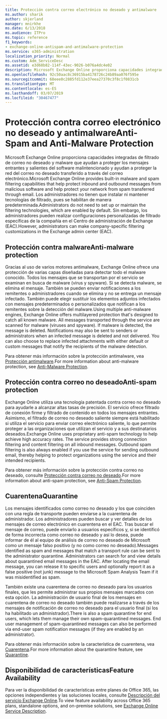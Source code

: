 ```yaml
---
title: Protección contra correo electrónico no deseado y antimalware
ms.author: sharik
author: skjerland
manager: mnirkhe
ms.date: 6/13/2018
ms.audience: ITPro
ms.topic: reference
f1_keywords:
- exchange-online-antispam-and-antimalware-protection
ms.service: o365-administration
localization_priority: Normal
ms.custom: Adm_ServiceDesc
ms.assetid: e3d68b82-114f-43ec-9026-b076a4dc4e02
description: Microsoft Exchange Online proporciona capacidades integradas de filtrado de correo no deseado y malware que ayudan a proteger los mensajes entrantes y salientes del software malintencionado y ayudan a proteger la red del correo no deseado transferido a través del correo electrónico. Los administradores no tienen que instalar ni mantener tecnologías de filtrado, pues se habilitan de manera predeterminada. Sin embargo, los administradores pueden realizar configuraciones personalizadas de filtrado específicas de la compañía en el Centro de administración de Exchange (EAC).
ms.openlocfilehash: 92c50aac8c36915ba4178726c24b89aa076f595e
ms.sourcegitcommit: 68eee0c2885fd112e37eea27370c3f8c1f0831cb
ms.translationtype: MT
ms.contentlocale: es-ES
ms.lasthandoff: 03/07/2019
ms.locfileid: "30467477"
---
```

# <a name="anti-spam-and-anti-malware-protection"></a><span data-ttu-id="1a671-105">Protección contra correo electrónico no deseado y antimalware</span><span class="sxs-lookup"><span data-stu-id="1a671-105">Anti-Spam and Anti-Malware Protection</span></span>

<span data-ttu-id="1a671-106">Microsoft Exchange Online proporciona capacidades integradas de filtrado de correo no deseado y malware que ayudan a proteger los mensajes entrantes y salientes del software malintencionado y ayudan a proteger la red del correo no deseado transferido a través del correo electrónico.</span><span class="sxs-lookup"><span data-stu-id="1a671-106">Microsoft Exchange Online provides built-in malware and spam filtering capabilities that help protect inbound and outbound messages from malicious software and help protect your network from spam transferred through email.</span></span> <span data-ttu-id="1a671-107">Los administradores no tienen que instalar ni mantener tecnologías de filtrado, pues se habilitan de manera predeterminada.</span><span class="sxs-lookup"><span data-stu-id="1a671-107">Administrators do not need to set up or maintain the filtering technologies, which are enabled by default.</span></span> <span data-ttu-id="1a671-108">Sin embargo, los administradores pueden realizar configuraciones personalizadas de filtrado específicas de la compañía en el Centro de administración de Exchange (EAC).</span><span class="sxs-lookup"><span data-stu-id="1a671-108">However, administrators can make company-specific filtering customizations in the Exchange admin center (EAC).</span></span>
  
## <a name="anti-malware-protection"></a><span data-ttu-id="1a671-109">Protección contra malware</span><span class="sxs-lookup"><span data-stu-id="1a671-109">Anti-malware protection</span></span>

<span data-ttu-id="1a671-p103">Gracias al uso de varios motores antimalware, Exchange Online ofrece una protección de varias capas diseñadas para detectar todo el malware conocido. Todos los mensajes que se transportan por el servicio se examinan en busca de malware (virus y spyware). Si se detecta malware, se elimina el mensaje. También se pueden enviar notificaciones a los remitentes o administradores cuando se elimina y no se entrega un mensaje infectado. También puede elegir sustituir los elementos adjuntos infectados con mensajes predeterminados o personalizados que notifican a los remitentes sobre la detección del malware.</span><span class="sxs-lookup"><span data-stu-id="1a671-p103">Using multiple anti-malware engines, Exchange Online offers multilayered protection that's designed to catch all known malware. All messages transported through the service are scanned for malware (viruses and spyware). If malware is detected, the message is deleted. Notifications may also be sent to senders or administrators when an infected message is deleted and not delivered. You can also choose to replace infected attachments with either default or custom messages that notify the recipients of the malware detection.</span></span>
  
<span data-ttu-id="1a671-115">Para obtener más información sobre la protección antimalware, vea [Protección antimalware](https://go.microsoft.com/fwlink/p/?LinkId=271753).</span><span class="sxs-lookup"><span data-stu-id="1a671-115">For more information about anti-malware protection, see [Anti-Malware Protection](https://go.microsoft.com/fwlink/p/?LinkId=271753).</span></span>
  
## <a name="anti-spam-protection"></a><span data-ttu-id="1a671-116">Protección contra correo no deseado</span><span class="sxs-lookup"><span data-stu-id="1a671-116">Anti-spam protection</span></span>

<span data-ttu-id="1a671-p104">Exchange Online utiliza una tecnología patentada contra correo no deseado para ayudarle a alcanzar altas tasas de precisión. El servicio ofrece filtrado de conexión firme y filtrado de contenido en todos los mensajes entrantes. Asimismo, el filtrado de correo no deseado saliente siempre está habilitado si utiliza el servicio para enviar correo electrónico saliente, lo que permite proteger a las organizaciones que utilizan el servicio y a sus destinatarios deseados.</span><span class="sxs-lookup"><span data-stu-id="1a671-p104">Exchange Online uses proprietary anti-spam technology to help achieve high accuracy rates. The service provides strong connection filtering and content filtering on all inbound messages. Outbound spam filtering is also always enabled if you use the service for sending outbound email, thereby helping to protect organizations using the service and their intended recipients.</span></span>
  
<span data-ttu-id="1a671-120">Para obtener más información sobre la protección contra correo no deseado, consulte [Protección contra correo no deseado](https://support.office.com/en-us/article/Office-365-Email-Anti-Spam-Protection-6a601501-a6a8-4559-b2e7-56b59c96a586?ui=en-US&amp;rs=en-US&amp;ad=US).</span><span class="sxs-lookup"><span data-stu-id="1a671-120">For more information about anti-spam protection, see [Anti-Spam Protection](https://support.office.com/en-us/article/Office-365-Email-Anti-Spam-Protection-6a601501-a6a8-4559-b2e7-56b59c96a586?ui=en-US&amp;rs=en-US&amp;ad=US).</span></span>
  
## <a name="quarantine"></a><span data-ttu-id="1a671-121">Cuarentena</span><span class="sxs-lookup"><span data-stu-id="1a671-121">Quarantine</span></span>

<span data-ttu-id="1a671-p105">Los mensajes identificados como correo no deseado y los que coinciden con una regla de transporte pueden enviarse a la cuarentena de administrador. Los administradores pueden buscar y ver detalles de los mensajes de correo electrónico en cuarentena en el EAC. Tras buscar el mensaje de correo, puede enviarlo a usuarios específicos y, si se identificó de forma incorrecta como correo no deseado y así lo desea, puede informar de él al equipo de análisis de correo no deseado de Microsoft como un mensaje falso positivo (y no como correo no deseado).</span><span class="sxs-lookup"><span data-stu-id="1a671-p105">Messages identified as spam and messages that match a transport rule can be sent to the administrator quarantine. Administrators can search for and view details about quarantined email messages in the EAC. After locating the email message, you can release it to specific users and optionally report it as a false positive (not junk) message to the Microsoft Spam Analysis Team if it was misidentified as spam.</span></span>
  
<span data-ttu-id="1a671-p106">También existe una cuarentena de correo no deseado para los usuarios finales, que les permite administrar sus propios mensajes marcados con esta opción. La administración de usuario final de los mensajes en cuarentena de correo no deseado también puede realizarse a través de los mensajes de notificación de correo no deseado para el usuario final (si los ha habilitado un administrador).</span><span class="sxs-lookup"><span data-stu-id="1a671-p106">There is also a spam quarantine for end users, which lets them manage their own spam-quarantined messages. End user management of spam-quarantined messages can also be performed via end-user spam notification messages (if they are enabled by an administrator).</span></span>
  
<span data-ttu-id="1a671-127">Para obtener más información sobre la característica de cuarentena, vea [Cuarentena](https://go.microsoft.com/fwlink/p/?LinkId=271755).</span><span class="sxs-lookup"><span data-stu-id="1a671-127">For more information about the quarantine feature, see [Quarantine](https://go.microsoft.com/fwlink/p/?LinkId=271755).</span></span>
  
## <a name="feature-availability"></a><span data-ttu-id="1a671-128">Disponibilidad de características</span><span class="sxs-lookup"><span data-stu-id="1a671-128">Feature Availability</span></span>

<span data-ttu-id="1a671-129">Para ver la disponibilidad de características entre planes de Office 365, las opciones independientes y las soluciones locales, consulte [Descripción del servicio Exchange Online](exchange-online-service-description.md).</span><span class="sxs-lookup"><span data-stu-id="1a671-129">To view feature availability across Office 365 plans, standalone options, and on-premise solutions, see [Exchange Online Service Description](exchange-online-service-description.md).</span></span>
  

